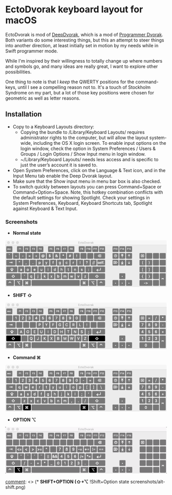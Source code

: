 EctoDvorak keyboard layout for macOS
===========

EctoDvorak is mod of [DeepDvorak](https://github.com/vbauerster/DeepDvorak), which is a mod of [Programmer Dvorak](http://www.kaufmann.no/roland/dvorak/index.html). Both variants do some interesting things, but this an attempt to steer things into another direction, at least initially set in motion by my needs while in Swift programmer mode.

While I'm inspired by their willingness to totally change up where numbers and symbols go, and many ideas are really great, I want to explore other possibilities.

One thing to note is that I *keep* the QWERTY positions for the command-keys, until I see a compelling reason not to. It's a touch of Stockholm Syndrome on my part, but a lot of those key positions were chosen for geometric as well as letter reasons.

## Installation

 * Copy to a Keyboard Layouts directory:
   * Copying the bundle to /Library/Keyboard Layouts/ requires administrator rights to the computer, but will allow the layout system-wide, including the OS X login screen. To enable input options on the login window, check the option in System Preferences / Users & Groups / Login Options / Show Input menu in login window.
	* ~/Library/Keyboard Layouts/ needs less access and is specific to just the user’s account it is saved to.
 * Open System Preferences, click on the Language & Text icon, and in the Input Menu tab enable the Deep Dvorak layout.
 * Make sure that the Show input menu in menu bar box is also checked.
 * To switch quickly between layouts you can press Command+Space or Command+Option+Space. Note, this hotkey combination conflicts with the default settings for showing Spotlight. Check your settings in System Preferences, Keyboard, Keyboard Shortcuts tab, Spotlight against Keyboard & Text Input.

### Screenshots

* **Normal state**

![Normal state](screenshots/normal.png)

* **SHIFT ⇧**

![Shift state](screenshots/shift.png)

[comment]: <> (* **Caps lock ⇪** !Shift state screenshots/caps.png)

* **Command ⌘**

![Command state](screenshots/h-cmd.png)

* **OPTION ⌥**

![Option state](screenshots/alt.png)

[comment]: <> (* **SHIFT+OPTION  (⇧+⌥** !Shift+Option state screenshots/alt-shift.png)

[comment]: <> (* **Dead state** !Dead state screenshots/dead.png)
